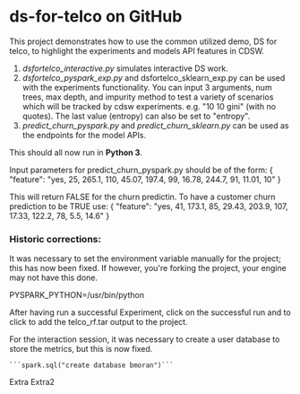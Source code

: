 # **ds-for-telco on GitHub**

This project demonstrates how to use the common utilized demo, DS for telco, to highlight the experiments and models API features in CDSW. 

1. *dsfortelco_interactive.py* simulates interactive DS work. 
2. *dsfortelco_pyspark_exp.py* and dsfortelco_sklearn_exp.py can be used with the experiments functionality. You can input 3 arguments, num trees, max depth, and impurity method to test a variety of scenarios which will be tracked by cdsw experiments. e.g. "10 10 gini"   (with no quotes). The last value (entropy) can also be set to "entropy".
3. *predict_churn_pyspark.py* and *predict_churn_sklearn.py* can be used as the endpoints for the model APIs. 

This should all now run in **Python 3**. 

Input parameters for predict_churn_pyspark.py should be of the form:
{
  "feature": "yes, 25, 265.1, 110, 45.07, 197.4, 99, 16.78, 244.7, 91, 11.01, 10"
}

This will return FALSE for the churn predictin. To have a customer churn prediction to be TRUE use:
{
  "feature": "yes, 41, 173.1, 85, 29.43, 203.9, 107, 17.33, 122.2, 78, 5.5, 14.6"
}


### Historic corrections:
It was necessary to set the environment variable manually for the project; this has now been fixed. If however, you're forking the project, your engine may not have this done.

PYSPARK_PYTHON=/usr/bin/python

After having run a successful Experiment, click on the successful run and to click to add the telco_rf.tar output to the project.

For the interaction session, it was necessary to create a user database to store the metrics, but this is now fixed.

    ```spark.sql("create database bmoran")```

Extra
Extra2